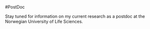 #PostDoc

Stay tuned for information on my current research as a postdoc at the Norwegian University of Life Sciences.
